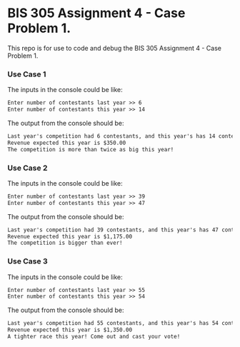 # BIS 305 Assignment 4 - Case Problem 1.

This repo is for use to code and debug the BIS 305 Assignment 4 - Case Problem 1.

### Use Case 1

The inputs in the console could be like:
```html
Enter number of contestants last year >> 6
Enter number of contestants this year >> 14
```

The output from the console should be:
```html
Last year's competition had 6 contestants, and this year's has 14 contestants
Revenue expected this year is $350.00
The competition is more than twice as big this year!
```

### Use Case 2

The inputs in the console could be like:
```html
Enter number of contestants last year >> 39
Enter number of contestants this year >> 47
```

The output from the console should be:
```html
Last year's competition had 39 contestants, and this year's has 47 contestants
Revenue expected this year is $1,175.00
The competition is bigger than ever!
```

### Use Case 3

The inputs in the console could be like:
```html
Enter number of contestants last year >> 55
Enter number of contestants this year >> 54
```

The output from the console should be:
```html
Last year's competition had 55 contestants, and this year's has 54 contestants
Revenue expected this year is $1,350.00
A tighter race this year! Come out and cast your vote!
```
